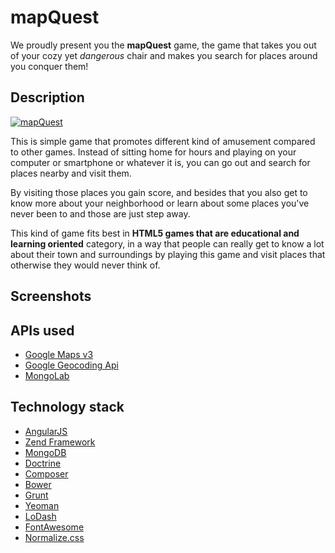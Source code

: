 # mapQuest

We proudly present you the **mapQuest** game, the game that takes you out of your cozy yet *dangerous* chair and makes
you search for places around you conquer them!

## Description

[![mapQuest](/images/logo.png?raw=true "mapQuest")](http://mapquest.kamilica.koding.io/)

This is simple game that promotes different kind of amusement compared to other games.
Instead of sitting home for hours and playing on your computer or smartphone or whatever it is, you can go out and search
for places nearby and visit them.

By visiting those places you gain score, and besides that you also get to know more about
your neighborhood or learn about some places you've never been to and those are just step away.

This kind of game fits best in **HTML5 games that are educational and learning oriented** category,
in a way that people can really get to know a lot about their town and surroundings
by playing this game and visit places that otherwise they would never think of.

## Screenshots



## APIs used

- [Google Maps v3](https://developers.google.com/maps/documentation/javascript/)
- [Google Geocoding Api](https://developers.google.com/maps/documentation/geocoding/)
- [MongoLab](https://mongolab.com)

## Technology stack

- [AngularJS](https://angularjs.org/)
- [Zend Framework](http://framework.zend.com/)
- [MongoDB](http://www.mongodb.org/)
- [Doctrine](http://www.doctrine-project.org/)
- [Composer](https://getcomposer.org/)
- [Bower](http://bower.io/)
- [Grunt](http://gruntjs.com/)
- [Yeoman](http://yeoman.io/)
- [LoDash](https://lodash.com/)
- [FontAwesome](http://fortawesome.github.io/Font-Awesome/)
- [Normalize.css](http://necolas.github.io/normalize.css/)
